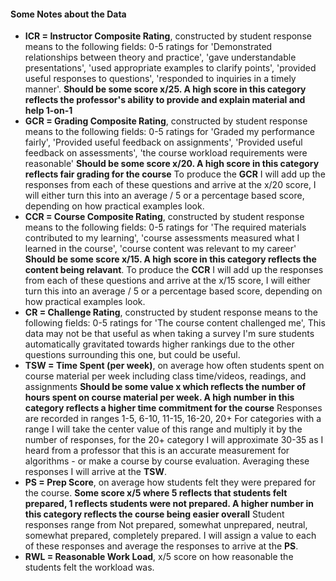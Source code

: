 #### Some Notes about the Data
- **ICR = Instructor Composite Rating**, constructed by student response means to the following fields: 0-5 ratings for 'Demonstrated relationships between theory and practice', 'gave understandable presentations', 'used appropriate examples to clarify points', 'provided useful responses to questions', 'responded to inquiries in a timely manner'. **Should be some score x/25. A high score in this category reflects the professor's ability to provide and explain material and help 1-on-1**
- **GCR = Grading Composite Rating**, constructed by student response means to the following fields: 0-5 ratings for 'Graded my performance fairly', 'Provided useful feedback on assignments', 'Provided useful feedback on assessments', 'the course workload requirements were reasonable' **Should be some score x/20. A high score in this category reflects fair grading for the course** To produce the **GCR** I will add up the responses from each of these questions and arrive at the x/20 score, I will either turn this into an average / 5 or a percentage based score, depending on how practical examples look.
- **CCR = Course Composite Rating**, constructed by student response means to the following fields: 0-5 ratings for 'The required materials contributed to my learning', 'course assessments measured what I learned in the course', 'course content was relevant to my career' **Should be some score x/15. A high score in this category reflects the content being relavant**. To produce the **CCR** I will add up the responses from each of these questions and arrive at the x/15 score, I will either turn this into an average / 5 or a percentage based score, depending on how practical examples look.
- **CR = Challenge Rating**, constructed by student response means to the following fields: 0-5 ratings for 'The course content challenged me', This data may not be that useful as when taking a survey I'm sure students automatically gravitated towards higher rankings due to the other questions surrounding this one, but could be useful.
- **TSW = Time Spent (per week)**, on average how often students spent on course material per week including class time/videos, readings, and assignments **Should be some value x which reflects the number of hours spent on course material per week. A high number in this category reflects a higher time commitment for the course** Responses are recorded in ranges 1-5, 6-10, 11-15, 16-20, 20+ For categories with a range I will take the center value of this range and multiply it by the number of responses, for the 20+ category I will approximate 30-35 as I heard from a professor that this is an accurate measurement for algorithms - or make a course by course evaluation. Averaging these responses I will arrive at the **TSW**.
- **PS = Prep Score**, on average how students felt they were prepared for the course. **Some score x/5 where 5 reflects that students felt prepared, 1 reflects students were not prepared. A higher number in this category reflects the course being easier overall** Student responses range from Not prepared, somewhat unprepared, neutral, somewhat prepared, completely prepared. I will assign a value to each of these responses and average the responses to arrive at the **PS**. 
- **RWL = Reasonable Work Load**, x/5 score on how reasonable the students felt the workload was.